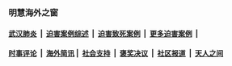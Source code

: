 
### 明慧海外之窗

####  [武汉肺炎](indexes/365.md?t=04031100) &nbsp;|&nbsp;  [迫害案例综述](indexes/328.md?t=04031100) &nbsp;|&nbsp; [迫害致死案例](indexes/277.md?t=04031100)  &nbsp;|&nbsp; [更多迫害案例](indexes/81.md?t=04031100)  &nbsp;|&nbsp; 
####  [时事评论](indexes/19.md?t=04031100) &nbsp;|&nbsp; [海外简讯](indexes/245.md?t=04031100)&nbsp;|&nbsp;  [社会支持](indexes/140.md?t=04031100) &nbsp;|&nbsp; [褒奖决议](indexes/282.md?t=04031100) &nbsp;|&nbsp; [社区报道](indexes/91.md?t=04031100)  &nbsp;|&nbsp; [天人之间](indexes/78.md?t=04031100) 

